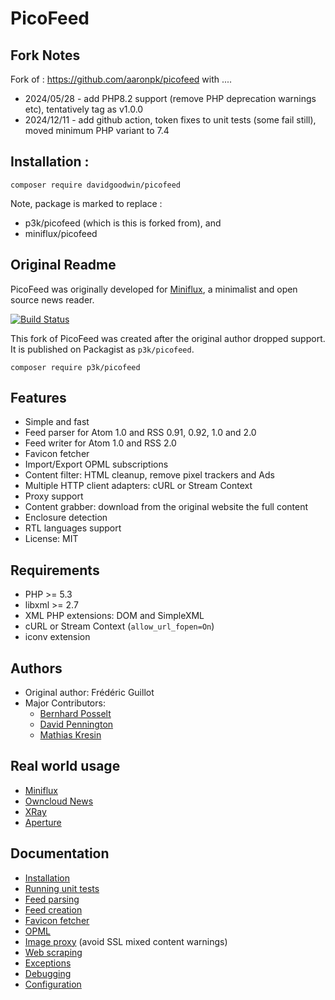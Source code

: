 PicoFeed
========

Fork Notes
----------

Fork of : https://github.com/aaronpk/picofeed with ....

 * 2024/05/28 - add PHP8.2 support (remove PHP deprecation warnings etc), tentatively tag as v1.0.0
 * 2024/12/11 - add github action, token fixes to unit tests (some fail still), moved minimum PHP variant to 7.4

Installation :
--------------

`composer require davidgoodwin/picofeed`

Note, package is marked to replace : 

 * p3k/picofeed (which is this is forked from), and
 * miniflux/picofeed



Original Readme
---------------

PicoFeed was originally developed for [Miniflux](http://miniflux.net), a minimalist and open source news reader.

[![Build Status](https://travis-ci.org/aaronpk/picoFeed.svg?branch=master)](https://travis-ci.org/aaronpk/picofeed)

This fork of PicoFeed was created after the original author dropped support. It is published on Packagist as `p3k/picofeed`.

```
composer require p3k/picofeed
```

Features
--------

- Simple and fast
- Feed parser for Atom 1.0 and RSS 0.91, 0.92, 1.0 and 2.0
- Feed writer for Atom 1.0 and RSS 2.0
- Favicon fetcher
- Import/Export OPML subscriptions
- Content filter: HTML cleanup, remove pixel trackers and Ads
- Multiple HTTP client adapters: cURL or Stream Context
- Proxy support
- Content grabber: download from the original website the full content
- Enclosure detection
- RTL languages support
- License: MIT

Requirements
------------

- PHP >= 5.3
- libxml >= 2.7
- XML PHP extensions: DOM and SimpleXML
- cURL or Stream Context (`allow_url_fopen=On`)
- iconv extension

Authors
-------

- Original author: Frédéric Guillot
- Major Contributors:
    - [Bernhard Posselt](https://github.com/Raydiation)
    - [David Pennington](https://github.com/Xeoncross)
    - [Mathias Kresin](https://github.com/mkresin)

Real world usage
----------------

- [Miniflux](http://miniflux.net)
- [Owncloud News](https://github.com/owncloud/news)
- [XRay](https://github.com/aaronpk/xray)
- [Aperture](https://aperture.p3k.io)

Documentation
-------------

- [Installation](docs/installation.markdown)
- [Running unit tests](docs/tests.markdown)
- [Feed parsing](docs/feed-parsing.markdown)
- [Feed creation](docs/feed-creation.markdown)
- [Favicon fetcher](docs/favicon.markdown)
- [OPML](docs/opml.markdown)
- [Image proxy](docs/image-proxy.markdown) (avoid SSL mixed content warnings)
- [Web scraping](docs/grabber.markdown)
- [Exceptions](docs/exceptions.markdown)
- [Debugging](docs/debugging.markdown)
- [Configuration](docs/config.markdown)
